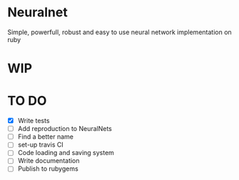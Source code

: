 # Neuralnet
Simple, powerfull, robust and easy to use neural network implementation on ruby

# WIP

# TO DO
- [x] Write tests
- [ ] Add reproduction to NeuralNets
- [ ] Find a better name
- [ ] set-up travis CI
- [ ] Code loading and saving system
- [ ] Write documentation
- [ ] Publish to rubygems
